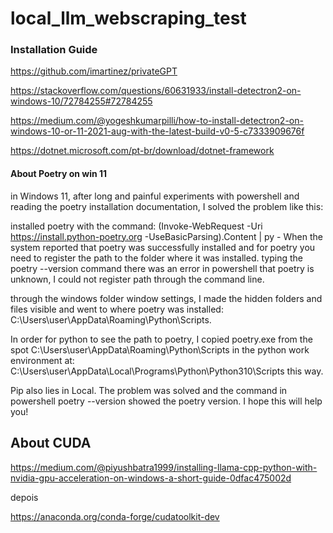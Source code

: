 # local_llm_webscraping_test

### Installation Guide
https://github.com/imartinez/privateGPT

https://stackoverflow.com/questions/60631933/install-detectron2-on-windows-10/72784255#72784255

https://medium.com/@yogeshkumarpilli/how-to-install-detectron2-on-windows-10-or-11-2021-aug-with-the-latest-build-v0-5-c7333909676f

https://dotnet.microsoft.com/pt-br/download/dotnet-framework



#### About Poetry on win 11
in Windows 11, after long and painful experiments with powershell and reading the poetry installation documentation, I solved the problem like this:

installed poetry with the command:
(Invoke-WebRequest -Uri https://install.python-poetry.org -UseBasicParsing).Content | py -
When the system reported that poetry was successfully installed and for poetry you need to register the path to the folder where it was installed. typing the poetry --version command there was an error in powershell that poetry is unknown, I could not register path through the command line.

through the windows folder window settings, I made the hidden folders and files visible and went to where poetry was installed: C:\Users\user\AppData\Roaming\Python\Scripts.

In order for python to see the path to poetry, I copied poetry.exe from the spot C:\Users\user\AppData\Roaming\Python\Scripts in the python work environment at: C:\Users\user\AppData\Local\Programs\Python\Python310\Scripts this way.

Pip also lies in Local. The problem was solved and the command in powershell poetry --version showed the poetry version. I hope this will help you!

## About CUDA

https://medium.com/@piyushbatra1999/installing-llama-cpp-python-with-nvidia-gpu-acceleration-on-windows-a-short-guide-0dfac475002d

depois 

https://anaconda.org/conda-forge/cudatoolkit-dev

